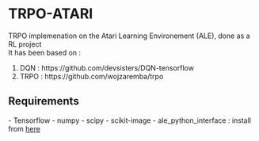 # TRPO-ATARI

TRPO implemenation on the Atari Learning Environement (ALE), done as a RL project </br>
It has been based on :
<ol>
<li> DQN : https://github.com/devsisters/DQN-tensorflow </li>
<li> TRPO : https://github.com/wojzaremba/trpo </li>
</ol>

<h2>Requirements</h2>
- Tensorflow
- numpy
- scipy
- scikit-image
- ale_python_interface : install from <a href="https://github.com/mgbellemare/Arcade-Learning-Environment">here</a>
